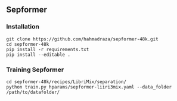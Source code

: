 ## Sepformer
### Installation
```
git clone https://github.com/hahmadraza/sepformer-48k.git
cd sepformer-48k
pip install -r requirements.txt
pip install --editable .
```
### Training Sepformer
```
cd sepformer-48k/recipes/LibriMix/separation/
python train.py hparams/sepformer-liiri3mix.yaml --data_folder /path/to/datafolder/
```
